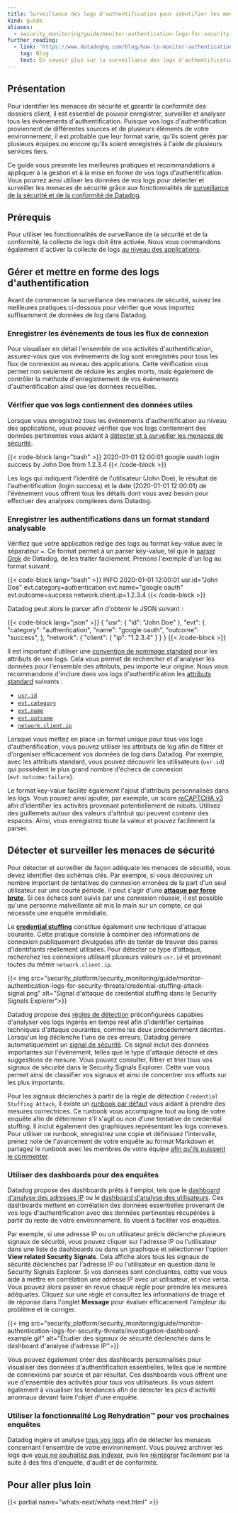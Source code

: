 ```yaml
---
title: Surveillance des logs d'authentification pour identifier les menaces de sécurité
kind: guide
aliases:
  - security_monitoring/guide/monitor-authentication-logs-for-security-threats
further_reading:
  - link: 'https://www.datadoghq.com/blog/how-to-monitor-authentication-logs/'
    tag: Blog
    text: En savoir plus sur la surveillance des logs d'authentification
---
```

## Présentation

Pour identifier les menaces de sécurité et garantir la conformité des dossiers client, il est essentiel de pouvoir enregistrer, surveiller et analyser tous les événements d'authentification. Puisque vos logs d'authentification proviennent de différentes sources et de plusieurs éléments de votre environnement, il est probable que leur format varie, qu'ils soient gérés par plusieurs équipes ou encore qu'ils soient enregistrés à l'aide de plusieurs services tiers.

Ce guide vous présente les meilleures pratiques et recommandations à appliquer à la gestion et à la mise en forme de vos logs d'authentification. Vous pourrez ainsi utiliser les données de vos logs pour détecter et surveiller les menaces de sécurité grâce aux fonctionnalités de [surveillance de la sécurité et de la conformité de Datadog][1].

## Prérequis

Pour utiliser les fonctionnalités de surveillance de la sécurité et de la conformité, la collecte de logs doit être activée. Nous vous commandons également d'activer la collecte de logs [au niveau des applications][2].

## Gérer et mettre en forme des logs d'authentification

Avant de commencer la surveillance des menaces de sécurité, suivez les meilleures pratiques ci-dessous pour vérifier que vous importez suffisamment de données de log dans Datadog.

### Enregistrer les événements de tous les flux de connexion

Pour visualiser en détail l'ensemble de vos activités d'authentification, assurez-vous que vos événements de log sont enregistrés pour tous les flux de connexion au niveau des applications. Cette vérification vous permet non seulement de réduire les angles morts, mais également de contrôler la méthode d'enregistrement de vos événements d'authentification ainsi que les données recueillies.

### Vérifier que vos logs contiennent des données utiles

Lorsque vous enregistrez tous les événements d'authentification au niveau des applications, vous pouvez vérifier que vos logs contiennent des données pertinentes vous aidant à [détecter et à surveiller les menaces de sécurité](#detecter-et-surveiller-les-menaces-de-securite).

{{< code-block lang="bash" >}}
2020-01-01 12:00:01 google oauth login success by John Doe from 1.2.3.4
{{< /code-block >}}

Les logs qui indiquent l'identité de l'utilisateur (John Doe), le résultat de l'authentification (login success) et la date (2020-01-01 12:00:01) de l'événement vous offrent tous les détails dont vous avez besoin pour effectuer des analyses complexes dans Datadog.

### Enregistrer les authentifications dans un format standard analysable

Vérifiez que votre application rédige des logs au format key-value avec le séparateur `=`. Ce format permet à un parser key-value, tel que le [parser Grok][3] de Datadog, de les traiter facilement. Prenons l'exemple d'un log au format suivant :

{{< code-block lang="bash" >}}
INFO 2020-01-01 12:00:01 usr.id="John Doe" evt.category=authentication evt.name="google oauth" evt.outcome=success network.client.ip=1.2.3.4
{{< /code-block >}}

Datadog peut alors le parser afin d'obtenir le JSON suivant :

{{< code-block lang="json" >}}
{
  "usr": {
    "id": "John Doe"
  },
  "evt": {
    "category": "authentication",
    "name": "google oauth",
    "outcome": "success",
  },
  "network": {
    "client": {
      "ip": "1.2.3.4"
    }
  }
}
{{< /code-block >}}

Il est important d'utiliser une [convention de nommage standard][4] pour les attributs de vos logs. Cela vous permet de rechercher et d'analyser les données pour l'ensemble des attributs, peu importe leur origine. Nous vous recommandons d'inclure dans vos logs d'authentification les [attributs standard][5] suivants :

- [`usr.id`][6]
- [`evt.category`][7]
- [`evt.name`][7]
- [`evt.outcome`][7]
- [`network.client.ip`][8]

Lorsque vous mettez en place un format unique pour tous vos logs d'authentification, vous pouvez utiliser les attributs de log afin de filtrer et d'organiser efficacement vos données de log dans Datadog. Par exemple, avec les attributs standard, vous pouvez découvrir les utilisateurs (`usr.id`) qui possèdent le plus grand nombre d'échecs de connexion (`evt.outcome:failure`).

Le format key-value facilite également l'ajout d'attributs personnalisés dans les logs. Vous pouvez ainsi ajouter, par exemple, un score [reCAPTCHA v3][9] afin d'identifier les activités provenant potentiellement de robots. Utilisez des guillemets autour des valeurs d'attribut qui peuvent contenir des espaces. Ainsi, vous enregistrez toute la valeur et pouvez facilement la parser.

## Détecter et surveiller les menaces de sécurité

Pour détecter et surveiller de façon adéquate les menaces de sécurité, vous devez identifier des schémas clés. Par exemple, si vous découvrez un nombre important de tentatives de connexion erronées de la part d'un seul utilisateur sur une courte période, il peut s'agir d'une [**attaque par force brute**][10]. Si ces échecs sont suivis par une connexion réussie, il est possible qu'une personne malveillante ait mis la main sur un compte, ce qui nécessite une enquête immédiate.

Le [**credential stuffing**][11] constitue également une technique d'attaque courante. Cette pratique consiste à combiner des informations de connexion publiquement divulguées afin de tenter de trouver des paires d'identifiants réellement utilisées. Pour détecter ce type d'attaque, recherchez les connexions utilisant plusieurs valeurs `usr.id` et provenant toutes du même `network.client.ip`.

{{< img src="security_platform/security_monitoring/guide/monitor-authentication-logs-for-security-threats/credential-stuffing-attack-signal.png" alt="Signal d'attaque de credential stuffing dans le Security Signals Explorer">}}

Datadog propose des [règles de détection][12] préconfigurées capables d'analyser vos logs ingérés en temps réel afin d'identifier certaines techniques d'attaque courantes, comme les deux précédemment décrites. Lorsqu'un log déclenche l'une de ces erreurs, Datadog génère automatiquement un [signal de sécurité][13]. Ce signal inclut des données importantes sur l'événement, telles que le type d'attaque détecté et des suggestions de mesure. Vous pouvez consulter, filtrer et trier tous vos signaux de sécurité dans le Security Signals Explorer. Cette vue vous permet ainsi de classifier vos signaux et ainsi de concentrer vos efforts sur les plus importants.

Pour les signaux déclenchés à partir de la règle de détection `Credential Stuffing Attack`, il existe un [runbook par défaut][14] vous aidant à prendre des mesures correctrices. Ce runbook vous accompagne tout au long de votre enquête afin de déterminer s'il s'agit ou non d'une tentative de credential stuffing. Il inclut également des graphiques représentant les logs connexes. Pour utiliser ce runbook, enregistrez une copie et définissez l'intervalle, prenez note de l'avancement de votre enquête au format Markdown et partagez le runbook avec les membres de votre équipe [afin qu'ils puissent le commenter][15].

### Utiliser des dashboards pour des enquêtes

Datadog propose des dashboards prêts à l'emploi, tels que le [dashboard d'analyse des adresses IP][16] ou le [dashboard d'analyse des utilisateurs][17]. Ces dashboards mettent en corrélation des données essentielles provenant de vos logs d'authentification avec des données pertinentes récupérées à partir du reste de votre environnement. Ils visent à faciliter vos enquêtes.

Par exemple, si une adresse IP ou un utilisateur précis déclenche plusieurs signaux de sécurité, vous pouvez cliquer sur l'adresse IP ou l'utilisateur dans une liste de dashboards ou dans un graphique et sélectionner l'option **View related Security Signals**. Cela affiche alors tous les signaux de sécurité déclenchés par l'adresse IP ou l'utilisateur en question dans le Security Signals Explorer. Si vos données sont concluantes, cette vue vous aide à mettre en corrélation une adresse IP avec un utilisateur, et vice versa. Vous pouvez alors passer en revue chaque règle pour prendre les mesures adéquates. Cliquez sur une règle et consultez les informations de triage et de réponse dans l'onglet **Message** pour évaluer efficacement l'ampleur du problème et le corriger.

{{< img src="security_platform/security_monitoring/guide/monitor-authentication-logs-for-security-threats/investigation-dashboard-example.gif" alt="Étudier des signaux de sécurité déclenchés dans le dashboard d'analyse d'adresse IP">}}

Vous pouvez également créer des dashboards personnalisés pour visualiser des données d'authentification essentielles, telles que le nombre de connexions par source et par résultat. Ces dashboards vous offrent une vue d'ensemble des activités pour tous vos utilisateurs. Ils vous aident également à visualiser les tendances afin de détecter les pics d'activité anormaux devant faire l'objet d'une enquête.

### Utiliser la fonctionnalité Log Rehydration&trade; pour vos prochaines enquêtes

Datadog ingère et analyse [tous vos logs][18] afin de détecter les menaces concernant l'ensemble de votre environnement. Vous pouvez archiver les logs que [vous ne souhaitez pas indexer][19], puis les [réintégrer][20] facilement par la suite à des fins d'enquête, d'audit et de conformité.

## Pour aller plus loin

{{< partial name="whats-next/whats-next.html" >}}

[1]: /fr/security_monitoring/
[2]: /fr/logs/log_collection/?tab=http#application-log-collection
[3]: /fr/logs/processing/processors/?tab=ui#grok-parser
[4]: https://www.datadoghq.com/blog/logs-standard-attributes/
[5]: /fr/logs/processing/attributes_naming_convention/
[6]: /fr/logs/processing/attributes_naming_convention/#user-related-attributes
[7]: https://docs.datadoghq.com/fr/logs/processing/attributes_naming_convention/#events
[8]: /fr/logs/processing/attributes_naming_convention/#network
[9]: https://developers.google.com/recaptcha/docs/v3
[10]: https://app.datadoghq.com/security/configuration/rules?query=brute%20force%20attack&sort=rule
[11]: https://app.datadoghq.com/security/configuration/rules?query=credential%20stuffing%20attack&sort=rule
[12]: /fr/security_monitoring/default_rules/
[13]: /fr/security_monitoring/explorer
[14]: https://app.datadoghq.com/notebook/credentialstuffingrunbook
[15]: /fr/notebooks/#commenting
[16]: https://app.datadoghq.com/screen/integration/security-monitoring-ip-investigation
[17]: https://app.datadoghq.com/screen/integration/security-monitoring-user-investigation
[18]: https://www.datadoghq.com/blog/logging-without-limits/
[19]: /fr/logs/indexes/#exclusion-filters
[20]: https://www.datadoghq.com/blog/efficient-log-rehydration-with-datadog/
